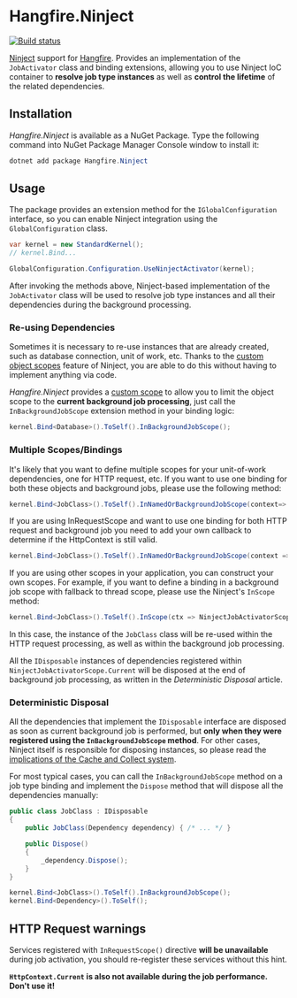 Hangfire.Ninject
================

[![Build status](https://ci.appveyor.com/api/projects/status/79opt6sesdam48yq?svg=true)](https://ci.appveyor.com/project/HangfireIO/hangfire-ninject)

[Ninject](http://www.ninject.org/) support for [Hangfire](https://www.hangfire.io). Provides an implementation of the `JobActivator` class and binding extensions, allowing you to use Ninject IoC container to **resolve job type instances** as well as **control the lifetime** of the related dependencies.

Installation
--------------

*Hangfire.Ninject* is available as a NuGet Package. Type the following command into NuGet Package Manager Console window to install it:

```powershell
dotnet add package Hangfire.Ninject
```

Usage
------

The package provides an extension method for the `IGlobalConfiguration` interface, so you can enable Ninject integration using the `GlobalConfiguration` class.

```csharp
var kernel = new StandardKernel();
// kernel.Bind...

GlobalConfiguration.Configuration.UseNinjectActivator(kernel);
```

After invoking the methods above, Ninject-based implementation of the `JobActivator` class will be used to resolve job type instances and all their dependencies during the background processing.

### Re-using Dependencies

Sometimes it is necessary to re-use instances that are already created, such as database connection, unit of work, etc. Thanks to the [custom object scopes](https://github.com/ninject/Ninject/wiki/Object-Scopes) feature of Ninject, you are able to do this without having to implement anything via code.

*Hangfire.Ninject* provides a [custom scope](https://github.com/ninject/Ninject/wiki/Object-Scopes#custom-scopes) to allow you to limit the object scope to the **current background job processing**, just call the `InBackgroundJobScope` extension method in your binding logic:

```csharp
kernel.Bind<Database>().ToSelf().InBackgroundJobScope();
```

### Multiple Scopes/Bindings

It's likely that you want to define multiple scopes for your unit-of-work dependencies, one for HTTP request, etc. If you want to use one binding for both these objects and background jobs, please use the following method:

```csharp
kernel.Bind<JobClass>().ToSelf().InNamedOrBackgroundJobScope(context=> scopeObject);
```

If you are using InRequestScope and want to use one binding for both HTTP request and background job you need to add your own callback to determine if the HttpContext is still valid.

```csharp
kernel.Bind<JobClass>().ToSelf().InNamedOrBackgroundJobScope(context => context.Kernel.Components.GetAll<INinjectHttpApplicationPlugin>().Select(c => c.GetRequestScope(context)).FirstOrDefault(s => s != null));
```

If you are using other scopes in your application, you can construct your own scopes. For example, if you want to define a binding in a background job scope with fallback to thread scope, please use the Ninject's `InScope` method:

```csharp
kernel.Bind<JobClass>().ToSelf().InScope(ctx => NinjectJobActivatorScope.Current ?? StandardScopeCallbacks.Thread(ctx));
```

In this case, the instance of the `JobClass` class will be re-used within the HTTP request processing, as well as within the background job processing.

All the `IDisposable` instances of dependencies registered within `NinjectJobActivatorScope.Current` will be disposed at the end of background job processing, as written in the *Deterministic Disposal* article.

### Deterministic Disposal

All the dependencies that implement the `IDisposable` interface are disposed as soon as current background job is performed, but **only when they were registered using the `InBackgroundJobScope` method**. For other cases, Ninject itself is responsible for disposing instances, so please read the [implications of the Cache and Collect system](https://github.com/ninject/ninject/wiki/Changes-in-Ninject-2).

For most typical cases, you can call the `InBackgroundJobScope` method on a job type binding and implement the `Dispose` method that will dispose all the dependencies manually:

```csharp
public class JobClass : IDisposable
{
    public JobClass(Dependency dependency) { /* ... */ }

    public Dispose()
    {
        _dependency.Dispose();
    }
}
```

```csharp
kernel.Bind<JobClass>().ToSelf().InBackgroundJobScope();
kernel.Bind<Dependency>().ToSelf();
```

HTTP Request warnings
-----------------------

Services registered with `InRequestScope()` directive **will be unavailable** during job activation, you should re-register these services without this hint.

**`HttpContext.Current` is also not available during the job performance. Don't use it!**
